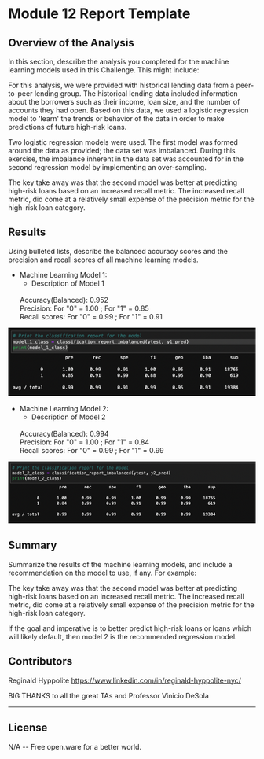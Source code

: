 # Module 12 Report Template

## Overview of the Analysis

In this section, describe the analysis you completed for the machine learning models used in this Challenge. This might include:

For this analysis, we were provided with historical lending data from a peer-to-peer lending group. The historical lending data included information about the borrowers such as their income, loan size, and the number of accounts they had open. Based on this data, we used a logistic regression model to 'learn' the trends or behavior of the data in order to make predictions of future high-risk loans.

Two logistic regression models were used. The first model was formed around the data as provided; the data set was imbalanced. During this exercise, the imbalance inherent in the data set was accounted for in the second regression model by implementing an over-sampling.

The key take away was that the second model was better at predicting high-risk loans based on an increased recall metric. The increased recall metric, did come at a relatively small expense of the precision metric for the high-risk loan category.

## Results

Using bulleted lists, describe the balanced accuracy scores and the precision and recall scores of all machine learning models.

* Machine Learning Model 1:
  * Description of Model 1
  <br>
  Accuracy(Balanced): 0.952
  <br>
  Precision: For "0" = 1.00 ; For "1" = 0.85
  <br>
  Recall scores: For "0" = 0.99 ; For "1" = 0.91


![Screenshot of Plot](https://github.com/hyppolite314/Module_12/blob/main/screen_model_1.png)


* Machine Learning Model 2:
  * Description of Model 2
  <br>
  Accuracy(Balanced): 0.994
  <br>
  Precision: For "0" = 1.00 ; For "1" = 0.84
  <br>
  Recall scores: For "0" = 0.99 ; For "1" = 0.99
  
![Screenshot of Plot](https://github.com/hyppolite314/Module_12/blob/main/screen_model_2.png)

## Summary

Summarize the results of the machine learning models, and include a recommendation on the model to use, if any. For example:

The key take away was that the second model was better at predicting high-risk loans based on an increased recall metric. The increased recall metric, did come at a relatively small expense of the precision metric for the high-risk loan category.

If the goal and imperative is to better predict high-risk loans or loans which will likely default, then model 2 is the recommended regression model.

## Contributors

Reginald Hyppolite
https://www.linkedin.com/in/reginald-hyppolite-nyc/

BIG THANKS to all the great TAs and Professor Vinicio DeSola

---

## License

N/A -- Free open.ware for a better world.